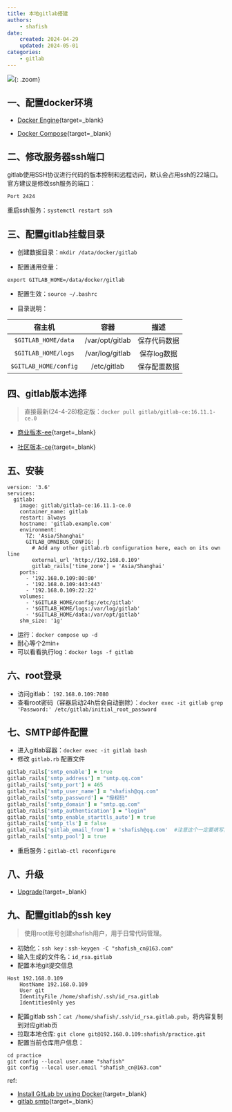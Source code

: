 ```yaml
---
title: 本地gitlab搭建
authors:
    - shafish
date:
    created: 2024-04-29
    updated: 2024-05-01
categories:
    - gitlab
---
```


![](https://file.cdn.shafish.cn/blog/blog/git/%E5%9B%BE%E7%89%87.png){: .zoom}

## 一、配置docker环境

- [Docker Engine](https://docs.docker.com/engine/install){target=_blank}

- [Docker Compose](https://docs.docker.com/compose/){target=_blank}

## 二、修改服务器ssh端口

gitlab使用SSH协议进行代码的版本控制和远程访问，默认会占用ssh的22端口。官方建议是修改ssh服务的端口：

``` shell title="vim /etc/ssh/sshd_config"
Port 2424
```
重启ssh服务：`systemctl restart ssh`

<!-- more -->

## 三、配置gitlab挂载目录

- 创建数据目录：`mkdir /data/docker/gitlab`

- 配置通用变量：
``` shell title="vim ~/.bashrc"
export GITLAB_HOME=/data/docker/gitlab
``` 

- 配置生效：`source ~/.bashrc`

- 目录说明：

| 宿主机      | 容器                          | 描述                          |
| :-----------: | :------------------------------------: | :------------------------------------: |
| `$GITLAB_HOME/data`       | /var/opt/gitlab  | 保存代码数据  |
| `$GITLAB_HOME/logs`       | /var/log/gitlab | 保存log数据  |
| `$GITLAB_HOME/config`    | /etc/gitlab | 保存配置数据  |

## 四、gitlab版本选择

> 直接最新(24-4-28)稳定版：`docker pull gitlab/gitlab-ce:16.11.1-ce.0`

- [商业版本-ee](https://hub.docker.com/r/gitlab/gitlab-ee/tags/){target=_blank}

- [社区版本-ce](https://hub.docker.com/r/gitlab/gitlab-ce/tags/){target=_blank}

## 五、安装

``` shell title="vim /data/docker/gitlab/docker-compose.yml"
version: '3.6'
services:
  gitlab:
    image: gitlab/gitlab-ce:16.11.1-ce.0
    container_name: gitlab
    restart: always
    hostname: 'gitlab.example.com'
    environment:
      TZ: 'Asia/Shanghai'
      GITLAB_OMNIBUS_CONFIG: |
        # Add any other gitlab.rb configuration here, each on its own line
        external_url 'http://192.168.0.109'
        gitlab_rails['time_zone'] = 'Asia/Shanghai'
    ports:
      - '192.168.0.109:80:80'
      - '192.168.0.109:443:443'
      - '192.168.0.109:22:22'
    volumes:
      - '$GITLAB_HOME/config:/etc/gitlab'
      - '$GITLAB_HOME/logs:/var/log/gitlab'
      - '$GITLAB_HOME/data:/var/opt/gitlab'
    shm_size: '1g'
```

- 运行：`docker compose up -d`
- 耐心等个2min+
- 可以看看执行log：`docker logs -f gitlab`

## 六、root登录

- 访问gitlab： `192.168.0.109:7080`
- 查看root密码（容器启动24h后会自动删除）：`docker exec -it gitlab grep 'Password:' /etc/gitlab/initial_root_password` 

## 七、SMTP邮件配置

- 进入gitlab容器：`docker exec -it gitlab bash`
- 修改 `gitlab.rb` 配置文件
``` rb title="editor /etc/gitlab/gitlab.rb"
gitlab_rails['smtp_enable'] = true
gitlab_rails['smtp_address'] = "smtp.qq.com"
gitlab_rails['smtp_port'] = 465
gitlab_rails['smtp_user_name'] = "shafish@qq.com"
gitlab_rails['smtp_password'] = "授权码"
gitlab_rails['smtp_domain'] = "smtp.qq.com"
gitlab_rails['smtp_authentication'] = "login"
gitlab_rails['smtp_enable_starttls_auto'] = true
gitlab_rails['smtp_tls'] = false
gitlab_rails['gitlab_email_from'] = 'shafish@qq.com'  #注意这个一定要填写，不然会报502错误
gitlab_rails['smtp_pool'] = true
```
- 重启服务：`gitlab-ctl reconfigure`

## 八、升级

- [Upgrade](https://docs.gitlab.com/ee/install/docker.html#upgrade){target=_blank}


## 九、配置gitlab的ssh key

> 使用root账号创建shafish用户，用于日常代码管理。

- 初始化：`ssh key：ssh-keygen -C "shafish_cn@163.com"`
- 输入生成的文件名：`id_rsa.gitlab`
- 配置本地git提交信息
``` config title="vim ~/.ssh/config"
Host 192.168.0.109
    HostName 192.168.0.109
    User git
    IdentityFile /home/shafish/.ssh/id_rsa.gitlab
    IdentitiesOnly yes
```
- 配置gitlab ssh：`cat /home/shafish/.ssh/id_rsa.gitlab.pub`，将内容复制到对应gitlab页
- 拉取本地仓库: `git clone git@192.168.0.109:shafish/practice.git`
- 配置当前仓库用户信息：
``` shell
cd practice
git config --local user.name "shafish"
git config --local user.email "shafish_cn@163.com"
```

ref:

- [Install GitLab by using Docker](https://docs.gitlab.com/ee/install/docker.html){target=_blank}
- [gitlab smtp](https://docs.gitlab.com/omnibus/settings/smtp.html){target=_blank}

